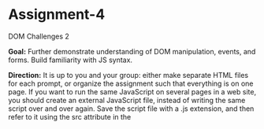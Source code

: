# Assignment-4
DOM Challenges 2

**Goal:** Further demonstrate understanding of DOM manipulation, events, and forms. Build familiarity with JS syntax.

**Direction:** It is up to you and your group: either make separate HTML files for each prompt, or organize the assignment such that everything is on one page. If you want to run the same JavaScript on several pages in a web site, you should create an external JavaScript file, instead of writing the same script over and over again. Save the script file with a .js extension, and then refer to it using the src attribute in the <script> tag.
  
Example:
```html
<script src="myscripts.js"></script>
```

**Assignment:** Complete and submit the following:
1) Create an HTML page with two buttons that argue with each other. When one button is clicked, the text "I'm right" should be placed next to it. When the other button is clicked, the text is replaced with, "No, I'm right!"
2) Create an HTML page with a large element on the page that says "Don't hover over me" inside of it. When you hover over the element, send an alert to the user that says, "Hey, I told you not to hover over me!
3) Create an HTML page with a form. It should include inputs for a username, email, and password. Also a submit button.
4) In a Javascript file, write a program which checks the following things:
    - checks that the password is 12345678
    - if the password is incorrect, send an alert message
    - Your page should also include an `<h1>` tag. If the information in the form is correct, have Javascript change the text in the `<h1>` HTML page.
5) Add a CSS stylesheet that styles all of your pages.
6) BONUS: Create an HTML page with a form that asks the user to input the value of a sphere's radius. Write Javascript that gives them back the volume of the sphere. (There are many different ways to execute this. You can give the user information back in another input box on the page, as an alert, or any other way you can think of. You can look up how to use the Javascript Math object to simplify your calculations.)
